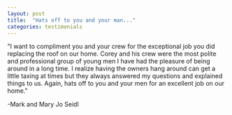 ```yaml
---
layout: post
title:  "Hats off to you and your man..."
categories: testimonials
---
```


"I want to compliment you and your crew for the exceptional job you did replacing the roof on our home. Corey and his crew were the most polite and professional group of young men I have had the pleasure of being around in a long time. I realize having the owners hang around can get a little taxing at times but they always answered my questions and explained things to us. Again, hats off to you and your men for an excellent job on our home."

-Mark and Mary Jo Seidl





